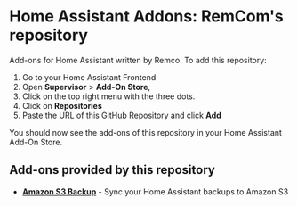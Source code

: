 # Home Assistant Addons: RemCom's repository

Add-ons for Home Assistant written by Remco.
To add this repository:
1. Go to your Home Assistant Frontend
2. Open **Supervisor** > **Add-On Store**,
3. Click on the top right menu with the three dots.
4. Click on **Repositories**
5. Paste the URL of this GitHub Repository and click **Add**

You should now see the add-ons of this repository in your Home Assistant Add-On Store.

## Add-ons provided by this repository

- **[Amazon S3 Backup](/amazon-s3-backup)** - Sync your Home Assistant backups to Amazon S3